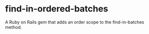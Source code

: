 # find-in-ordered-batches
A Ruby on Rails gem that adds an order scope to the find-in-batches method.
